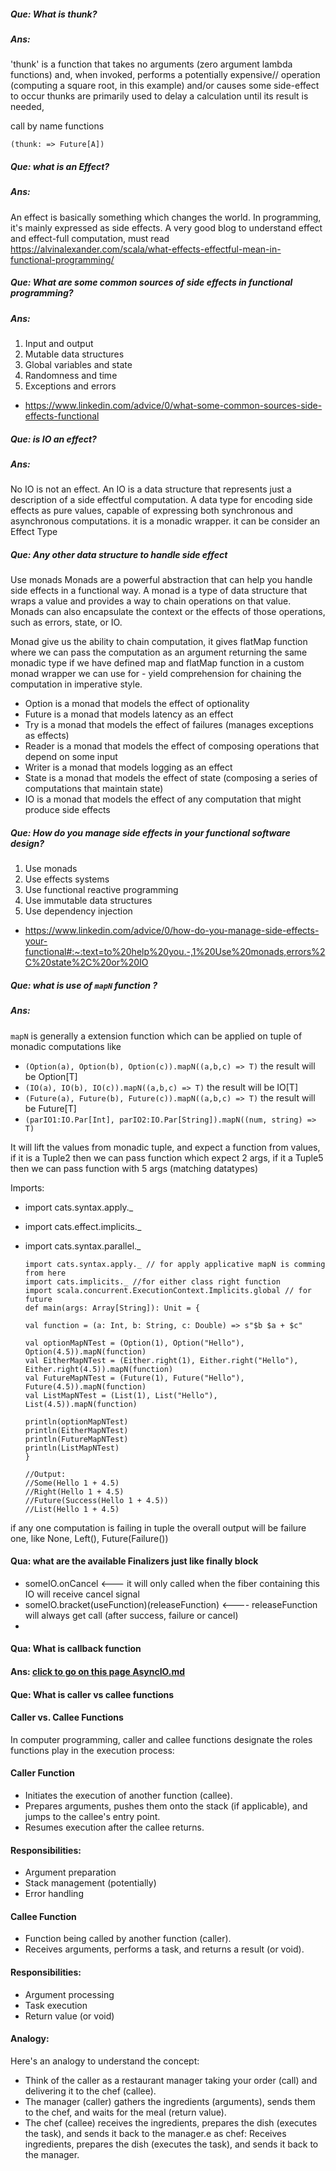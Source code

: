 ##### Que: What is thunk?
##### Ans:
'thunk' is a function that takes no arguments (zero argument lambda functions) and, when invoked, performs a potentially expensive// operation (computing a square root, in this example) and/or causes some side-effect to occur
thunks are primarily used to delay a calculation until its result is needed,

call by name functions

`(thunk: => Future[A])`

##### Que: what is an Effect?
##### Ans:
An effect is basically something which changes the world. In programming, it's mainly expressed as side effects.
A very good blog to understand effect and effect-full computation, must read
https://alvinalexander.com/scala/what-effects-effectful-mean-in-functional-programming/

##### Que: What are some common sources of side effects in functional programming?
##### Ans:
1. Input and output
2. Mutable data structures
3. Global variables and state
4. Randomness and time
5. Exceptions and errors
* https://www.linkedin.com/advice/0/what-some-common-sources-side-effects-functional


##### Que: is IO an effect?
##### Ans: 
No IO is not an effect. An IO is a data structure that represents just a description of a side effectful computation. A data type for encoding side effects as pure values, capable of expressing both synchronous and asynchronous computations.
it is a monadic wrapper. it can be consider an Effect Type 



##### Que: Any other data structure to handle side effect
Use monads
Monads are a powerful abstraction that can help you handle side effects in a functional way. A monad is a type of data structure that wraps a value and provides a way to chain operations on that value. Monads can also encapsulate the context or the effects of those operations, such as errors, state, or IO.

Monad give us the ability to chain computation, it gives flatMap function where we can pass the computation as an argument returning the same monadic type
if we have defined map and flatMap function in a custom monad wrapper we can use for - yield comprehension for chaining the computation in imperative style.

* Option is a monad that models the effect of optionality
* Future is a monad that models latency as an effect
* Try is a monad that models the effect of failures (manages exceptions as effects)
* Reader is a monad that models the effect of composing operations that depend on some input
* Writer is a monad that models logging as an effect
* State is a monad that models the effect of state (composing a series of computations that maintain state)
* IO is a monad that models the effect of any computation that might produce side effects


##### Que: How do you manage side effects in your functional software design?

1. Use monads
2. Use effects systems
3. Use functional reactive programming
4. Use immutable data structures
5. Use dependency injection
* https://www.linkedin.com/advice/0/how-do-you-manage-side-effects-your-functional#:~:text=to%20help%20you.-,1%20Use%20monads,errors%2C%20state%2C%20or%20IO

##### Que: what is use of `mapN` function ?
##### Ans:
`mapN` is generally a extension function which can be applied on tuple of monadic computations like
* `(Option(a), Option(b), Option(c)).mapN((a,b,c) => T)` the result will be Option[T]
* `(IO(a), IO(b), IO(c)).mapN((a,b,c) => T)` the result will be IO[T]
* `(Future(a), Future(b), Future(c)).mapN((a,b,c) => T)` the result will be Future[T]
* `(parIO1:IO.Par[Int], parIO2:IO.Par[String]).mapN((num, string) => T)`

It will lift the values from monadic tuple, and expect a function from values, if it is a Tuple2 then we can pass function which expect 2 args,
if it a Tuple5 then we can pass function with 5 args (matching datatypes)

Imports:
* import cats.syntax.apply._
* import cats.effect.implicits._
* import cats.syntax.parallel._

  ```
  import cats.syntax.apply._ // for apply applicative mapN is comming from here
  import cats.implicits._ //for either class right function
  import scala.concurrent.ExecutionContext.Implicits.global // for future
  def main(args: Array[String]): Unit = {

  val function = (a: Int, b: String, c: Double) => s"$b $a + $c"
  
  val optionMapNTest = (Option(1), Option("Hello"), Option(4.5)).mapN(function)
  val EitherMapNTest = (Either.right(1), Either.right("Hello"), Either.right(4.5)).mapN(function)
  val FutureMapNTest = (Future(1), Future("Hello"), Future(4.5)).mapN(function)
  val ListMapNTest = (List(1), List("Hello"), List(4.5)).mapN(function)
  
  println(optionMapNTest)
  println(EitherMapNTest)
  println(FutureMapNTest)
  println(ListMapNTest)
  }
  
  //Output: 
  //Some(Hello 1 + 4.5)
  //Right(Hello 1 + 4.5)
  //Future(Success(Hello 1 + 4.5))
  //List(Hello 1 + 4.5)
  ```
if any one computation is failing in tuple the overall output will be failure one, like None, Left(), Future(Failure())


#### Qua: what are the available Finalizers just like finally block 
* someIO.onCancel <--- it will only called when the fiber containing this IO will receive cancel signal
* someIO.bracket(useFunction)(releaseFunction) <---- releaseFunction will always get call (after success, failure or cancel)
* 


#### Qua: What is callback function
#### Ans: [click to go on this page AsyncIO.md](AsyncIO.md)

#### Que: What is caller vs callee functions 


#### Caller vs. Callee Functions

In computer programming, caller and callee functions designate the roles functions play in the execution process:

#### Caller Function
* Initiates the execution of another function (callee).
* Prepares arguments, pushes them onto the stack (if applicable), and jumps to the callee's entry point.
* Resumes execution after the callee returns.
#### Responsibilities:
* Argument preparation
* Stack management (potentially)
* Error handling
#### Callee Function
* Function being called by another function (caller).
* Receives arguments, performs a task, and returns a result (or void).
#### Responsibilities:
* Argument processing
* Task execution
* Return value (or void)

#### Analogy:

Here's an analogy to understand the concept:

* Think of the caller as a restaurant manager taking your order (call) and delivering it to the chef (callee).
* The manager (caller) gathers the ingredients (arguments), sends them to the chef, and waits for the meal (return value).
* The chef (callee) receives the ingredients, prepares the dish (executes the task), and sends it back to the manager.e as chef: Receives ingredients, prepares the dish (executes the task), and sends it back to the manager.